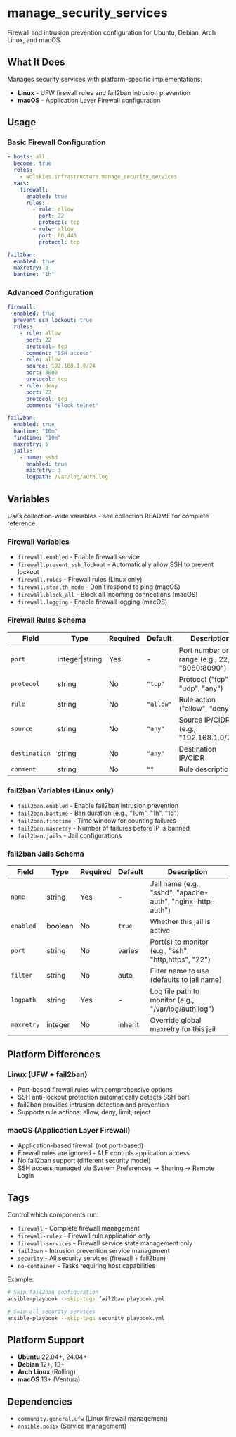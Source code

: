 # manage_security_services

Firewall and intrusion prevention configuration for Ubuntu, Debian, Arch Linux, and macOS.

## What It Does

Manages security services with platform-specific implementations:
- **Linux** - UFW firewall rules and fail2ban intrusion prevention
- **macOS** - Application Layer Firewall configuration

## Usage

### Basic Firewall Configuration
```yaml
- hosts: all
  become: true
  roles:
    - wolskies.infrastructure.manage_security_services
  vars:
    firewall:
      enabled: true
      rules:
        - rule: allow
          port: 22
          protocol: tcp
        - rule: allow
          port: 80,443
          protocol: tcp

fail2ban:
  enabled: true
  maxretry: 3
  bantime: "1h"
```

### Advanced Configuration
```yaml
firewall:
  enabled: true
  prevent_ssh_lockout: true
  rules:
    - rule: allow
      port: 22
      protocol: tcp
      comment: "SSH access"
    - rule: allow
      source: 192.168.1.0/24
      port: 3000
      protocol: tcp
    - rule: deny
      port: 23
      protocol: tcp
      comment: "Block telnet"

fail2ban:
  enabled: true
  bantime: "10m"
  findtime: "10m"
  maxretry: 5
  jails:
    - name: sshd
      enabled: true
      maxretry: 3
      logpath: /var/log/auth.log
```

## Variables

Uses collection-wide variables - see collection README for complete reference.

### Firewall Variables
- `firewall.enabled` - Enable firewall service
- `firewall.prevent_ssh_lockout` - Automatically allow SSH to prevent lockout
- `firewall.rules` - Firewall rules (Linux only)
- `firewall.stealth_mode` - Don't respond to ping (macOS)
- `firewall.block_all` - Block all incoming connections (macOS)
- `firewall.logging` - Enable firewall logging (macOS)

### Firewall Rules Schema
| Field         | Type            | Required | Default   | Description                                    |
|---------------|-----------------|----------|-----------|------------------------------------------------|
| `port`        | integer\|string | Yes      | -         | Port number or range (e.g., 22, "8080:8090")   |
| `protocol`    | string          | No       | `"tcp"`   | Protocol ("tcp", "udp", "any")                 |
| `rule`        | string          | No       | `"allow"` | Rule action ("allow", "deny")                  |
| `source`      | string          | No       | `"any"`   | Source IP/CIDR (e.g., "192.168.1.0/24")       |
| `destination` | string          | No       | `"any"`   | Destination IP/CIDR                            |
| `comment`     | string          | No       | `""`      | Rule description                               |

### fail2ban Variables (Linux only)
- `fail2ban.enabled` - Enable fail2ban intrusion prevention
- `fail2ban.bantime` - Ban duration (e.g., "10m", "1h", "1d")
- `fail2ban.findtime` - Time window for counting failures
- `fail2ban.maxretry` - Number of failures before IP is banned
- `fail2ban.jails` - Jail configurations

### fail2ban Jails Schema
| Field      | Type    | Required | Default      | Description                                                |
|------------|---------|----------|--------------|-----------------------------------------------------------|
| `name`     | string  | Yes      | -            | Jail name (e.g., "sshd", "apache-auth", "nginx-http-auth") |
| `enabled`  | boolean | No       | `true`       | Whether this jail is active                                |
| `port`     | string  | No       | varies       | Port(s) to monitor (e.g., "ssh", "http,https", "22")       |
| `filter`   | string  | No       | auto         | Filter name to use (defaults to jail name)                 |
| `logpath`  | string  | Yes      | -            | Log file path to monitor (e.g., "/var/log/auth.log")       |
| `maxretry` | integer | No       | inherit      | Override global maxretry for this jail                     |

## Platform Differences

### Linux (UFW + fail2ban)
- Port-based firewall rules with comprehensive options
- SSH anti-lockout protection automatically detects SSH port
- fail2ban provides intrusion detection and prevention
- Supports rule actions: allow, deny, limit, reject

### macOS (Application Layer Firewall)
- Application-based firewall (not port-based)
- Firewall rules are ignored - ALF controls application access
- No fail2ban support (different security model)
- SSH access managed via System Preferences → Sharing → Remote Login

## Tags

Control which components run:
- `firewall` - Complete firewall management
- `firewall-rules` - Firewall rule application only
- `firewall-services` - Firewall service state management only
- `fail2ban` - Intrusion prevention service management
- `security` - All security services (firewall + fail2ban)
- `no-container` - Tasks requiring host capabilities

Example:
```bash
# Skip fail2ban configuration
ansible-playbook --skip-tags fail2ban playbook.yml

# Skip all security services
ansible-playbook --skip-tags security playbook.yml
```

## Platform Support

- **Ubuntu** 22.04+, 24.04+
- **Debian** 12+, 13+
- **Arch Linux** (Rolling)
- **macOS** 13+ (Ventura)

## Dependencies

- `community.general.ufw` (Linux firewall management)
- `ansible.posix` (Service management)
